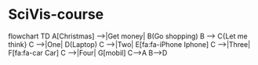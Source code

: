 # SciVis-course
flowchart TD
    A[Christmas] -->|Get money| B(Go shopping)
    B --> C{Let me think}
    C -->|One| D(Laptop)
    C -->|Two| E[fa:fa-iPhone Iphone]
    C -->|Three| F[fa:fa-car Car]
    C -->|Four| G[mobil]
    C-->A
    B-->D
